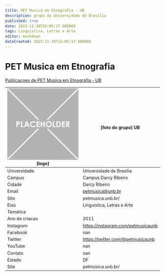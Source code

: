 ```yaml
---
title: PET Musica em Etnografia - UB
description: grupo da Universidade de Brasilia
published: true
date: 2023-11-30T15:05:17.608869
tags: Linguistica, Letras e Arte
editor: markdown
dateCreated: 2023-11-30T15:05:17.608869
---
```


# PET Musica em Etnografia

[Publicacoes de PET Musica em Etnografia - UB](/atividade/282PETMusicaemEtnografiaUB/feed)

| ![placeholder.png](/placeholder.png) [logo] | [foto do grupo] UB         |
| ------------------------------------------- | ------------------------------------------------- |
| Universidade                                | Universidade de Brasilia      |
| Campus                                      | Campus Darcy Ribeiro            |
| Cidade                                      | Darcy Ribeiro             |
| Email                                       | petmusica@unb.br             |
| Site                                        | petmusica.unb.br/              |
| Eixo                                        | Linguistica, Letras e Arte              |
| Tematica                                    |           |
| Ano de criacao                              | 2011        |
| Instagram                                   | https://instagram.com/petmusicaunb         |
| Facebook                                    | nan          |
| Twitter                                     | https://twitter.com/@petmusicaunb           |
| YouTube                                     | nan           |
| Contato                                     | nan         |
| Estado                                      |  DF            |
| Site                                        | petmusica.unb.br/ |
